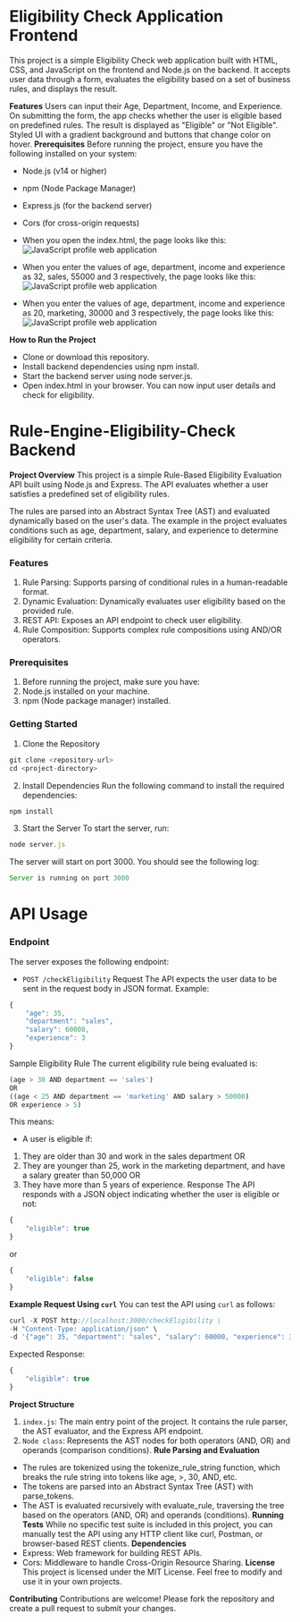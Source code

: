 # Eligibility Check Application Frontend
This project is a simple Eligibility Check web application built with HTML, CSS, and JavaScript on the frontend and Node.js on the backend. It accepts user data through a form, evaluates the eligibility based on a set of business rules, and displays the result.

**Features**
Users can input their Age, Department, Income, and Experience.
On submitting the form, the app checks whether the user is eligible based on predefined rules.
The result is displayed as "Eligible" or "Not Eligible".
Styled UI with a gradient background and buttons that change color on hover.
**Prerequisites**
Before running the project, ensure you have the following installed on your system:
* Node.js (v14 or higher)
* npm (Node Package Manager)
* Express.js (for the backend server)
* Cors (for cross-origin requests)
* When you open the index.html, the page looks like this:
![JavaScript profile web application](/frontend/frontend.jpeg "JavaScript profile web application")

* When you enter the values of age, department, income and experience as 32, sales, 55000 and 3 respectively, the page looks like this:
![JavaScript profile web application](/frontend/eligible.jpeg "JavaScript profile web application")

* When you enter the values of age, department, income and experience as 20, marketing, 30000 and 3 respectively, the page looks like this:
![JavaScript profile web application](/frontend/noteligible.jpeg "JavaScript profile web application")

**How to Run the Project**
* Clone or download this repository.
* Install backend dependencies using npm install.
* Start the backend server using node server.js.
* Open index.html in your browser.
You can now input user details and check for eligibility.

# Rule-Engine-Eligibility-Check Backend

**Project Overview**
This project is a simple Rule-Based Eligibility Evaluation API built using Node.js and Express. The API evaluates whether a user satisfies a predefined set of eligibility rules.

The rules are parsed into an Abstract Syntax Tree (AST) and evaluated dynamically based on the user's data. The example in the project evaluates conditions such as age, department, salary, and experience to determine eligibility for certain criteria.

### Features 
1. Rule Parsing: Supports parsing of conditional rules in a human-readable format.
1. Dynamic Evaluation: Dynamically evaluates user eligibility based on the provided rule.
1. REST API: Exposes an API endpoint to check user eligibility.
1. Rule Composition: Supports complex rule compositions using AND/OR operators.

### Prerequisites
1. Before running the project, make sure you have:
1. Node.js installed on your machine.
1. npm (Node package manager) installed.

### Getting Started
1. Clone the Repository
```javascript
git clone <repository-url>
cd <project-directory>
```
2. Install Dependencies
Run the following command to install the required dependencies:
```javascript
npm install
```

3. Start the Server
To start the server, run:
```javascript
node server.js
```

The server will start on port 3000. You should see the following log:
```javascript
Server is running on port 3000
```
# API Usage
### Endpoint
The server exposes the following endpoint:
* `POST /checkEligibility`
Request
The API expects the user data to be sent in the request body in JSON format. Example:
```javascript
{
    "age": 35,
    "department": "sales",
    "salary": 60000,
    "experience": 3
}
```
Sample Eligibility Rule
The current eligibility rule being evaluated is:
```javascript
(age > 30 AND department == 'sales') 
OR 
((age < 25 AND department == 'marketing' AND salary > 50000) 
OR experience > 5)
```
This means:

* A user is eligible if:
1. They are older than 30 and work in the sales department OR
1. They are younger than 25, work in the marketing department, and have a salary greater than 50,000 OR
1. They have more than 5 years of experience.
Response
The API responds with a JSON object indicating whether the user is eligible or not:
```javascript
{
    "eligible": true
}
```
or
```javascript
{
    "eligible": false
}
```
**Example Request Using `curl`**
You can test the API using `curl` as follows:
```javascript
curl -X POST http://localhost:3000/checkEligibility \
-H "Content-Type: application/json" \
-d '{"age": 35, "department": "sales", "salary": 60000, "experience": 3}'
```
Expected Response:
```javascript
{
    "eligible": true
}
```
**Project Structure**
1. `index.js`: The main entry point of the project. It contains the rule parser, the AST evaluator, and the Express API endpoint.
1. `Node class`: Represents the AST nodes for both operators (AND, OR) and operands (comparison conditions).
**Rule Parsing and Evaluation**
* The rules are tokenized using the tokenize_rule_string function, which breaks the rule string into tokens like age, >, 30, AND, etc.
* The tokens are parsed into an Abstract Syntax Tree (AST) with parse_tokens.
* The AST is evaluated recursively with evaluate_rule, traversing the tree based on the operators (AND, OR) and operands (conditions).
**Running Tests**
While no specific test suite is included in this project, you can manually test the API using any HTTP client like curl, Postman, or browser-based REST clients.
**Dependencies**
* Express: Web framework for building REST APIs.
* Cors: Middleware to handle Cross-Origin Resource Sharing.
**License**
This project is licensed under the MIT License. Feel free to modify and use it in your own projects.

**Contributing**
Contributions are welcome! Please fork the repository and create a pull request to submit your changes.





